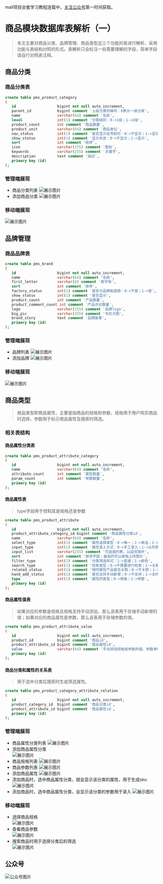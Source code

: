 mall项目全套学习教程连载中，[关注公众号](#公众号)第一时间获取。

# 商品模块数据库表解析（一）

> 本文主要对商品分类、品牌管理、商品类型这三个功能的表进行解析，采用功能与表结构对照的形式。表解析只会标注一些需要理解的字段，简单字段请自行对照表注释。

## 商品分类

### 商品分类表

```sql
create table pms_product_category
(
   id                   bigint not null auto_increment,
   parent_id            bigint comment '上级分类的编号：0表示一级分类',
   name                 varchar(64) comment '名称',
   level                int(1) comment '分类级别：0->1级；1->2级',
   product_count        int comment '商品数量',
   product_unit         varchar(64) comment '商品单位',
   nav_status           int(1) comment '是否显示在导航栏：0->不显示；1->显示',
   show_status          int(1) comment '显示状态：0->不显示；1->显示',
   sort                 int comment '排序',
   icon                 varchar(255) comment '图标',
   keywords             varchar(255) comment '关键字',
   description          text comment '描述',
   primary key (id)
);
```

### 管理端展现

- 商品分类列表
![展示图片](../images/database_screen_02.png)
- 添加商品分类
![展示图片](../images/database_screen_01.png)



### 移动端展现

![展示图片](../images/database_screen_03.png)

## 品牌管理

### 商品品牌表

```sql
create table pms_brand
(
   id                   bigint not null auto_increment,
   name                 varchar(64) comment '名称',
   first_letter         varchar(8) comment '首字母',
   sort                 int comment '排序',
   factory_status       int(1) comment '是否为品牌制造商：0->不是；1->是',
   show_status          int(1) comment '是否显示',
   product_count        int comment '产品数量',
   product_comment_count int comment '产品评论数量',
   logo                 varchar(255) comment '品牌logo',
   big_pic              varchar(255) comment '专区大图',
   brand_story          text comment '品牌故事',
   primary key (id)
);
```

### 管理端展现

- 品牌列表
![展示图片](../images/database_screen_04.png)
- 添加品牌
![展示图片](../images/database_screen_05.png)

### 移动端展现

![展示图片](../images/database_screen_06.png)

## 商品类型

> 商品类型即商品属性，主要是指商品的规格和参数，规格用于用户购买商品时选择，参数用于标示商品属性及搜索时筛选。

### 相关表结构

#### 商品属性分类表

```sql
create table pms_product_attribute_category
(
   id                   bigint not null auto_increment,
   name                 varchar(64) comment '名称',
   attribute_count      int comment '属性数量',
   param_count          int comment '参数数量',
   primary key (id)
);
```

#### 商品属性表

> type字段用于控制其是规格还是参数

```sql
create table pms_product_attribute
(
   id                   bigint not null auto_increment,
   product_attribute_category_id bigint comment '商品属性分类id',
   name                 varchar(64) comment '名称',
   select_type          int(1) comment '属性选择类型：0->唯一；1->单选；2->多选；对应属性和参数意义不同；',
   input_type           int(1) comment '属性录入方式：0->手工录入；1->从列表中选取',
   input_list           varchar(255) comment '可选值列表，以逗号隔开',
   sort                 int comment '排序字段：最高的可以单独上传图片',
   filter_type          int(1) comment '分类筛选样式：1->普通；1->颜色',
   search_type          int(1) comment '检索类型；0->不需要进行检索；1->关键字检索；2->范围检索',
   related_status       int(1) comment '相同属性产品是否关联；0->不关联；1->关联',
   hand_add_status      int(1) comment '是否支持手动新增；0->不支持；1->支持',
   type                 int(1) comment '属性的类型；0->规格；1->参数',
   primary key (id)
);
```

#### 商品属性值表

> 如果对应的参数是规格且规格支持手动添加，那么该表用于存储手动新增的值；如果对应的商品属性是参数，那么该表用于存储参数的值。

```sql
create table pms_product_attribute_value
(
   id                   bigint not null auto_increment,
   product_id           bigint comment '商品id',
   product_attribute_id bigint comment '商品属性id',
   value                varchar(64) comment '手动添加规格或参数的值，参数单值，规格有多个时以逗号隔开',
   primary key (id)
);
```

#### 商品分类和属性的关系表

> 用于选中分类后搜索时生成筛选属性。

```sql
create table pms_product_category_attribute_relation
(
   id                   bigint not null auto_increment,
   product_category_id  bigint comment '商品分类id',
   product_attribute_id bigint comment '商品属性id',
   primary key (id)
);
```

### 管理端展现

- 商品属性分类列表
![展示图片](../images/database_screen_07.png)
- 添加商品属性分类  
![展示图片](../images/database_screen_08.png)
- 商品规格列表
![展示图片](../images/database_screen_09.png)
- 商品参数列表
![展示图片](../images/database_screen_10.png)
- 添加商品属性
![展示图片](../images/database_screen_11.png)
- 添加商品时，选中商品属性分类，就会显示该分类的属性，用于生成sku
![展示图片](../images/database_screen_12.png)
- 添加商品时，选中商品属性分类，会显示该分类的参数用于录入
![展示图片](../images/database_screen_13.png)

### 移动端展现

- 选择商品规格  
![展示图片](../images/database_screen_14.png)
- 查看商品参数  
![展示图片](../images/database_screen_15.png)
- 搜索商品时用于选择分类后的筛选  
![展示图片](../images/database_screen_16.png)

## 公众号

![公众号图片](http://macro-oss.oss-cn-shenzhen.aliyuncs.com/mall/banner/qrcode_for_macrozheng_258.jpg)